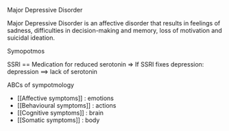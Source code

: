 Major Depressive Disorder 

Major Depressive Disorder is an affective disorder that results in feelings of sadness, difficulties in decision-making and memory, loss of motivation and suicidal ideation.

Symopotmos 

SSRI == Medication for reduced serotonin => If SSRI fixes depression: depression ==> lack of serotonin 

ABCs of sympotmology 
- [[Affective symptoms]] : emotions
- [[Behavioural symptoms]] : actions
- [[Cognitive symptoms]] : brain
- [[Somatic symptoms]] : body
